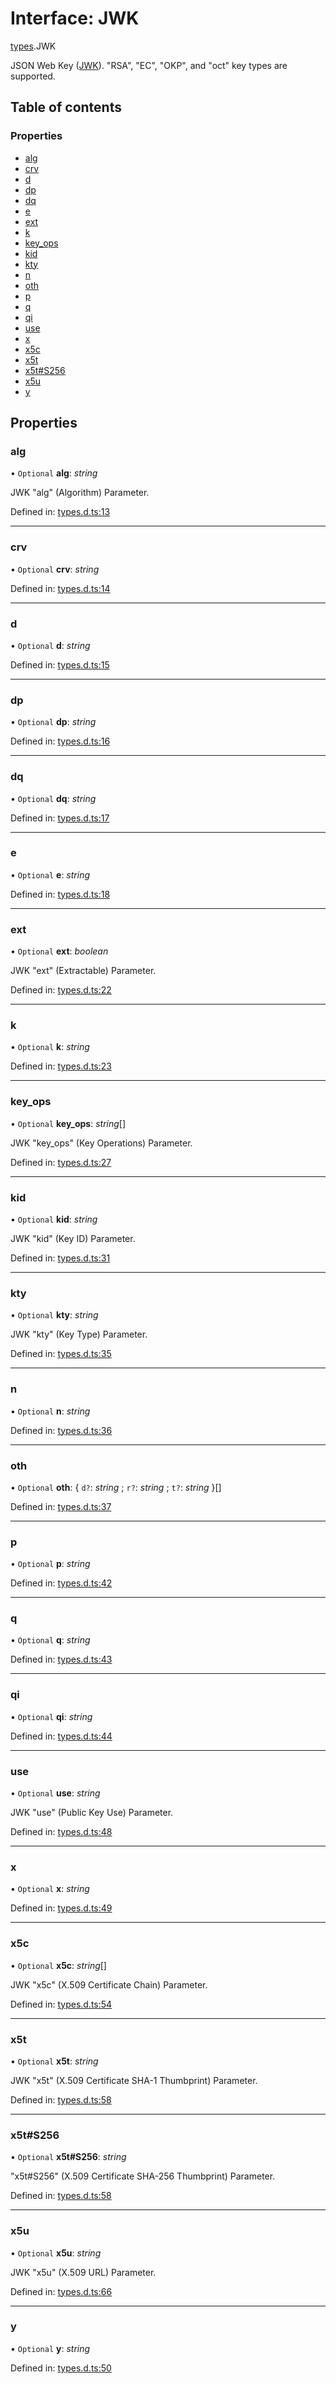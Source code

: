 # Interface: JWK

[types](../modules/types.md).JWK

JSON Web Key ([JWK](https://tools.ietf.org/html/rfc7517)).
"RSA", "EC", "OKP", and "oct" key types are supported.

## Table of contents

### Properties

- [alg](types.jwk.md#alg)
- [crv](types.jwk.md#crv)
- [d](types.jwk.md#d)
- [dp](types.jwk.md#dp)
- [dq](types.jwk.md#dq)
- [e](types.jwk.md#e)
- [ext](types.jwk.md#ext)
- [k](types.jwk.md#k)
- [key\_ops](types.jwk.md#key_ops)
- [kid](types.jwk.md#kid)
- [kty](types.jwk.md#kty)
- [n](types.jwk.md#n)
- [oth](types.jwk.md#oth)
- [p](types.jwk.md#p)
- [q](types.jwk.md#q)
- [qi](types.jwk.md#qi)
- [use](types.jwk.md#use)
- [x](types.jwk.md#x)
- [x5c](types.jwk.md#x5c)
- [x5t](types.jwk.md#x5t)
- [x5t#S256](types.jwk.md#x5t#s256)
- [x5u](types.jwk.md#x5u)
- [y](types.jwk.md#y)

## Properties

### alg

• `Optional` **alg**: *string*

JWK "alg" (Algorithm) Parameter.

Defined in: [types.d.ts:13](https://github.com/panva/jose/blob/v3.11.3/src/types.d.ts#L13)

___

### crv

• `Optional` **crv**: *string*

Defined in: [types.d.ts:14](https://github.com/panva/jose/blob/v3.11.3/src/types.d.ts#L14)

___

### d

• `Optional` **d**: *string*

Defined in: [types.d.ts:15](https://github.com/panva/jose/blob/v3.11.3/src/types.d.ts#L15)

___

### dp

• `Optional` **dp**: *string*

Defined in: [types.d.ts:16](https://github.com/panva/jose/blob/v3.11.3/src/types.d.ts#L16)

___

### dq

• `Optional` **dq**: *string*

Defined in: [types.d.ts:17](https://github.com/panva/jose/blob/v3.11.3/src/types.d.ts#L17)

___

### e

• `Optional` **e**: *string*

Defined in: [types.d.ts:18](https://github.com/panva/jose/blob/v3.11.3/src/types.d.ts#L18)

___

### ext

• `Optional` **ext**: *boolean*

JWK "ext" (Extractable) Parameter.

Defined in: [types.d.ts:22](https://github.com/panva/jose/blob/v3.11.3/src/types.d.ts#L22)

___

### k

• `Optional` **k**: *string*

Defined in: [types.d.ts:23](https://github.com/panva/jose/blob/v3.11.3/src/types.d.ts#L23)

___

### key\_ops

• `Optional` **key\_ops**: *string*[]

JWK "key_ops" (Key Operations) Parameter.

Defined in: [types.d.ts:27](https://github.com/panva/jose/blob/v3.11.3/src/types.d.ts#L27)

___

### kid

• `Optional` **kid**: *string*

JWK "kid" (Key ID) Parameter.

Defined in: [types.d.ts:31](https://github.com/panva/jose/blob/v3.11.3/src/types.d.ts#L31)

___

### kty

• `Optional` **kty**: *string*

JWK "kty" (Key Type) Parameter.

Defined in: [types.d.ts:35](https://github.com/panva/jose/blob/v3.11.3/src/types.d.ts#L35)

___

### n

• `Optional` **n**: *string*

Defined in: [types.d.ts:36](https://github.com/panva/jose/blob/v3.11.3/src/types.d.ts#L36)

___

### oth

• `Optional` **oth**: { `d?`: *string* ; `r?`: *string* ; `t?`: *string*  }[]

Defined in: [types.d.ts:37](https://github.com/panva/jose/blob/v3.11.3/src/types.d.ts#L37)

___

### p

• `Optional` **p**: *string*

Defined in: [types.d.ts:42](https://github.com/panva/jose/blob/v3.11.3/src/types.d.ts#L42)

___

### q

• `Optional` **q**: *string*

Defined in: [types.d.ts:43](https://github.com/panva/jose/blob/v3.11.3/src/types.d.ts#L43)

___

### qi

• `Optional` **qi**: *string*

Defined in: [types.d.ts:44](https://github.com/panva/jose/blob/v3.11.3/src/types.d.ts#L44)

___

### use

• `Optional` **use**: *string*

JWK "use" (Public Key Use) Parameter.

Defined in: [types.d.ts:48](https://github.com/panva/jose/blob/v3.11.3/src/types.d.ts#L48)

___

### x

• `Optional` **x**: *string*

Defined in: [types.d.ts:49](https://github.com/panva/jose/blob/v3.11.3/src/types.d.ts#L49)

___

### x5c

• `Optional` **x5c**: *string*[]

JWK "x5c" (X.509 Certificate Chain) Parameter.

Defined in: [types.d.ts:54](https://github.com/panva/jose/blob/v3.11.3/src/types.d.ts#L54)

___

### x5t

• `Optional` **x5t**: *string*

JWK "x5t" (X.509 Certificate SHA-1 Thumbprint) Parameter.

Defined in: [types.d.ts:58](https://github.com/panva/jose/blob/v3.11.3/src/types.d.ts#L58)

___

### x5t#S256

• `Optional` **x5t#S256**: *string*

"x5t#S256" (X.509 Certificate SHA-256 Thumbprint) Parameter.

Defined in: [types.d.ts:58](https://github.com/panva/jose/blob/v3.11.3/src/types.d.ts#L58)

___

### x5u

• `Optional` **x5u**: *string*

JWK "x5u" (X.509 URL) Parameter.

Defined in: [types.d.ts:66](https://github.com/panva/jose/blob/v3.11.3/src/types.d.ts#L66)

___

### y

• `Optional` **y**: *string*

Defined in: [types.d.ts:50](https://github.com/panva/jose/blob/v3.11.3/src/types.d.ts#L50)
